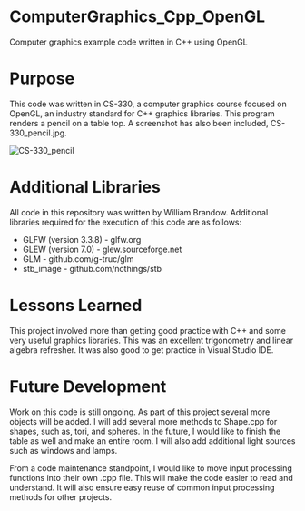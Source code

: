 # ComputerGraphics_Cpp_OpenGL
Computer graphics example code written in C++ using OpenGL

# Purpose
This code was written in CS-330, a computer graphics course focused on OpenGL, an industry standard for C++ graphics libraries.  This program renders a pencil on a table top.  A screenshot has also been included, CS-330_pencil.jpg.

![CS-330_pencil](https://user-images.githubusercontent.com/31283921/218006827-a0c995af-fa2b-4528-857b-79e4c4910326.jpeg)

# Additional Libraries
All code in this repository was written by William Brandow.  Additional libraries required for the execution of this code are as follows:
 - GLFW (version 3.3.8) - glfw.org
 - GLEW (version 7.0) - glew.sourceforge.net
 - GLM - github.com/g-truc/glm
 - stb_image - github.com/nothings/stb
 
 # Lessons Learned
 This project involved more than getting good practice with C++ and some very useful graphics libraries.  This was an excellent trigonometry and linear algebra refresher.  It was also good to get practice in Visual Studio IDE.
 
 # Future Development
 Work on this code is still ongoing.  As part of this project several more objects will be added.  I will add several more methods to Shape.cpp for shapes, such as, tori, and spheres.   In the future, I would like to finish the table as well and make an entire room.  I will also add additional light sources such as windows and lamps.  
 
 From a code maintenance standpoint, I would like to move input processing functions into their own .cpp file.  This will make the code easier to read and understand.  It will also ensure easy reuse of common input processing methods for other projects.
 
 
 
